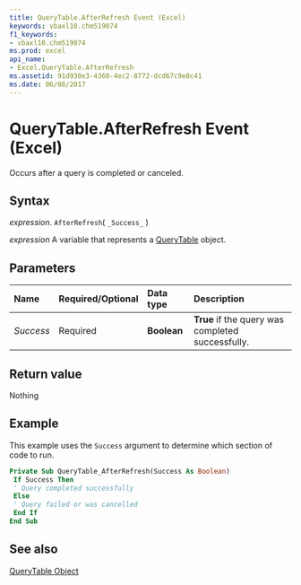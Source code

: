 ```yaml
---
title: QueryTable.AfterRefresh Event (Excel)
keywords: vbaxl10.chm519074
f1_keywords:
- vbaxl10.chm519074
ms.prod: excel
api_name:
- Excel.QueryTable.AfterRefresh
ms.assetid: 91d930e3-4360-4ec2-8772-dcd67c9e8c41
ms.date: 06/08/2017
---
```



# QueryTable.AfterRefresh Event (Excel)

Occurs after a query is completed or canceled.


## Syntax

 _expression_. `AfterRefresh`( `_Success_` )

 _expression_ A variable that represents a [QueryTable](Excel.QueryTable.md) object.


## Parameters



|Name|Required/Optional|Data type|Description|
|:-----|:-----|:-----|:-----|
| _Success_|Required| **Boolean**| **True** if the query was completed successfully.|

## Return value

Nothing


## Example

This example uses the  `Success` argument to determine which section of code to run.


```vb
Private Sub QueryTable_AfterRefresh(Success As Boolean) 
 If Success Then 
 ' Query completed successfully 
 Else 
 ' Query failed or was cancelled 
 End If 
End Sub
```


## See also


[QueryTable Object](Excel.QueryTable.md)

